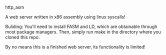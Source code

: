 http_asm

A web server written in x86 assembly using linux syscalls!

Buliding:
You'll need to install FASM and LD, which are obtainable through most package managers.
Then, simply run make in the directory where you cloned this repo.

By no means this is a finished web server, its functionality is limited!
